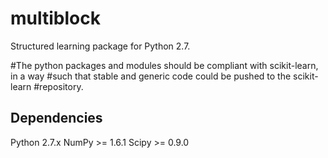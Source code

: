 multiblock
==========

Structured learning package for Python 2.7.

#The python packages and modules should be compliant with scikit-learn, in a way
#such that stable and generic code could be pushed to the scikit-learn
#repository.

Dependencies
------------
Python 2.7.x
NumPy >= 1.6.1
Scipy >= 0.9.0